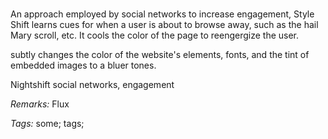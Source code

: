 ###

An approach employed by social networks to increase engagement, Style Shift learns cues for when a user is about to browse away, such as the hail Mary scroll, etc. It cools the color of the page to reengergize the user.

subtly changes the color of the website's elements, fonts, and the tint of embedded images to a bluer tones.

Nightshift social networks, engagement

_Remarks:_ Flux

_Tags:_ some; tags;